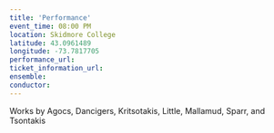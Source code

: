 ```yaml
---
title: 'Performance'
event_time: 08:00 PM
location: Skidmore College
latitude: 43.0961489
longitude: -73.7817705
performance_url: 
ticket_information_url: 
ensemble: 
conductor: 
---
```

Works by Agocs, Dancigers, Kritsotakis, Little, Mallamud, Sparr, and Tsontakis